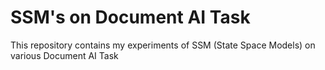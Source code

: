 # SSM's on Document AI Task
 This repository contains my experiments of SSM (State Space Models) on various Document AI Task
